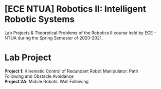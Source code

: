 # [ECE NTUA] Robotics II: Intelligent Robotic Systems
Lab Projects &amp; Theoretical Problems of the Robotics II course held by ECE - NTUA during the Spring Semester of 2020-2021.

# Lab Project

**Project 1**: Kinematic Control of Redundant Robot Manipulator: Path Following and Obstacle Avoidance <br/>
**Project 2A**: Mobile Robots: Wall Following


